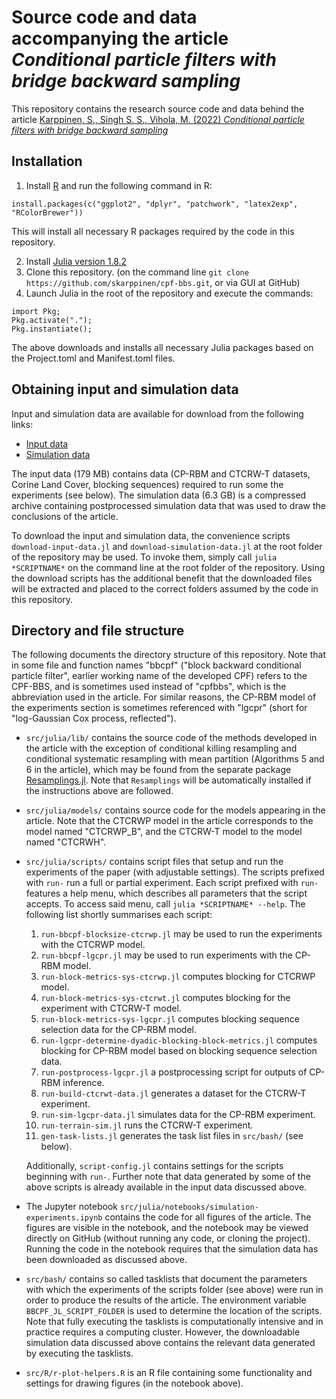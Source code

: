 # Source code and data accompanying the article _Conditional particle filters with bridge backward sampling_

This repository contains the research source code and data behind the article 
[Karppinen, S., Singh S. S., Vihola, M. (2022) _Conditional particle filters with bridge backward sampling_](https://arxiv.org/abs/2205.13898)

## Installation 

1. Install [R](https://cran.r-project.org/mirrors.html) and run the following command in R:
```
install.packages(c("ggplot2", "dplyr", "patchwork", "latex2exp", "RColorBrewer"))
```
This will install all necessary R packages required by the code in this repository. 

2. Install [Julia version 1.8.2](https://julialang.org/downloads/) 
3. Clone this repository. (on the command line `git clone https://github.com/skarppinen/cpf-bbs.git`, or via GUI at GitHub)
4. Launch Julia in the root of the repository and execute the commands:
```
import Pkg;
Pkg.activate(".");
Pkg.instantiate();
```
The above downloads and installs all necessary Julia packages based on the Project.toml and Manifest.toml files.

## Obtaining input and simulation data

Input and simulation data are available for download from the following links: 

* [Input data](https://nextcloud.jyu.fi/index.php/s/d8WP6gGtyJaZDAM/download)
* [Simulation data](https://nextcloud.jyu.fi/index.php/s/TFGoKE6Ys9W56ts/download)

The input data (179 MB) contains data (CP-RBM and CTCRW-T datasets, Corine Land Cover, blocking sequences) required to run some the experiments (see below).
The simulation data (6.3 GB) is a compressed archive containing postprocessed simulation data that was used to draw the conclusions of the article. 

To download the input and simulation data, the convenience scripts `download-input-data.jl` and `download-simulation-data.jl` at the root folder of the
repository may be used.
To invoke them, simply call `julia *SCRIPTNAME*` on the command line at the root folder of the repository.
Using the download scripts has the additional benefit that the downloaded files will be extracted and placed to the correct folders assumed by the code in this repository. 

## Directory and file structure

The following documents the directory structure of this repository.
Note that in some file and function names "bbcpf" ("block backward conditional particle filter", earlier working name of the developed CPF) refers to the CPF-BBS, and is sometimes used instead of "cpfbbs", which is the abbreviation used in the article. For similar reasons, the CP-RBM model of the experiments section is sometimes referenced with "lgcpr" (short for "log-Gaussian Cox process, reflected").

* `src/julia/lib/` contains the source code of the methods developed in the article with the exception of conditional killing resampling and conditional systematic resampling with mean partition (Algorithms 5 and 6 in the article), which may be found from the separate package [Resamplings.jl](https://github.com/skarppinen/Resamplings.jl). Note that `Resamplings` will be automatically installed if the instructions above are followed. 

* `src/julia/models/` contains source code for the models appearing in the article. Note that the CTCRWP model in the article corresponds to the model named "CTCRWP_B", and the CTCRW-T model to the model named "CTCRWH". 

* `src/julia/scripts/` contains script files that setup and run the experiments of the paper (with adjustable settings). 
The scripts prefixed with `run-` run a full or partial experiment. Each script prefixed with `run-` features a help menu, which describes all parameters that the script accepts. To access said menu, call `julia *SCRIPTNAME* --help`. The following list shortly summarises each script:

	1. `run-bbcpf-blocksize-ctcrwp.jl` may be used to run the experiments with the CTCRWP model. 
	2. `run-bbcpf-lgcpr.jl` may be used to run experiments with the CP-RBM model. 
	3. `run-block-metrics-sys-ctcrwp.jl` computes blocking for CTCRWP model. 
	4. `run-block-metrics-sys-ctcrwt.jl` computes blocking for the experiment with CTCRW-T model.
	5. `run-block-metrics-sys-lgcpr.jl` computes blocking sequence selection data for the CP-RBM model.
	6. `run-lgcpr-determine-dyadic-blocking-block-metrics.jl` computes blocking for CP-RBM model based on blocking sequence selection data.
	7. `run-postprocess-lgcpr.jl` a postprocessing script for outputs of CP-RBM inference.
	8. `run-build-ctcrwt-data.jl` generates a dataset for the CTCRW-T experiment.
	9. `run-sim-lgcpr-data.jl` simulates data for the CP-RBM experiment.
	10. `run-terrain-sim.jl` runs the CTCRW-T experiment.
	11. `gen-task-lists.jl` generates the task list files in `src/bash/` (see below). 
	
	Additionally, `script-config.jl` contains settings for the scripts beginning with `run-`. Further note that data generated by some of the above scripts is already
	available in the input data discussed above.

* The Jupyter notebook `src/julia/notebooks/simulation-experiments.ipynb` contains the code for all figures of the article. 
The figures are visible in the notebook, and the notebook may be viewed directly on GitHub (without running any code, or cloning the project). 
Running the code in the notebook requires that the simulation data has been downloaded as discussed above.

* `src/bash/` contains so called tasklists that document the parameters with which the experiments of the
scripts folder (see above) were run in order to produce the results of the article. The environment variable `BBCPF_JL_SCRIPT_FOLDER`
is used to determine the location of the scripts. Note that fully executing the tasklists is computationally intensive and in practice requires
a computing cluster. However, the downloadable simulation data discussed above contains the relevant data generated by executing the tasklists.

* `src/R/r-plot-helpers.R` is an R file containing some functionality and settings for drawing figures (in the notebook above).


